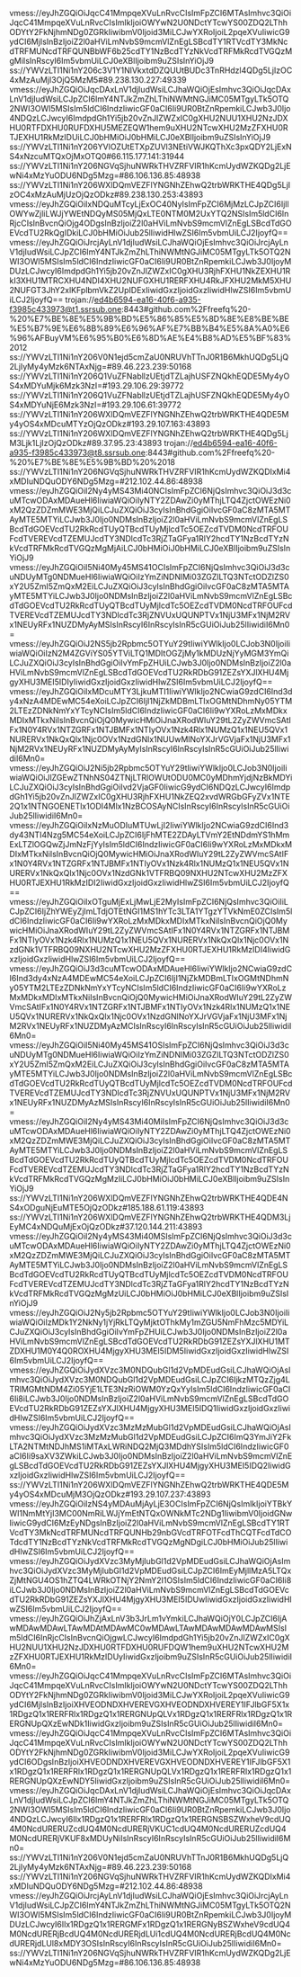 vmess://eyJhZGQiOiJqcC41MmpqeXVuLnRvcCIsImFpZCI6MTAsImhvc3QiOiJqcC41MmpqeXVuLnRvcCIsImlkIjoiOWYwN2U0NDctYTcwYS00ZDQ2LThhODYtY2FkNjhmNDg0ZGRkIiwibmV0Ijoid3MiLCJwYXRoIjoiL2pqeXVuIiwicG9ydCI6MjIsInBzIjoiZ2l0aHViLmNvbS9mcmVlZnEgLSBcdTY1RTVcdTY3MkNcdTRFMUNcdTRFQUNBbWF6b25cdTY1NzBcdTYzNkVcdTRFMkRcdTVGQzMgMiIsInRscyI6Im5vbmUiLCJ0eXBlIjoibm9uZSIsInYiOjJ9
ss://YWVzLTI1Ni1nY206c3V1Y1NlVkxtdDZQUUtBUDc3TnRHdzl4QDg5LjIzOC4xMzAuMjI3OjQ5MzM5#89.238.130.227:49339
vmess://eyJhZGQiOiJqcDAxLnV1djIudWsiLCJhaWQiOjEsImhvc3QiOiJqcDAxLnV1djIudWsiLCJpZCI6ImY4NTJkZmZhLThiNWMtNGJiMC05MTgyLTk5OTQ2NWI3OWI5MSIsIm5ldCI6IndzIiwicGF0aCI6Ii9UR0BtZnRpemkiLCJwb3J0Ijo4NDQzLCJwcyI6ImdpdGh1Yi5jb20vZnJlZWZxIC0gXHU2NUU1XHU2NzJDXHU0RTFDXHU0RUFDXHU5MEZEQW1hem9uXHU2NTcwXHU2MzZFXHU0RTJEXHU1RkMzIDUiLCJ0bHMiOiJ0bHMiLCJ0eXBlIjoibm9uZSIsInYiOjJ9
ss://YWVzLTI1Ni1nY206YVlOZUtETXpZUVl3NEtiVWJKQThXc3pxQDY2LjExNS4xNzcuMTQxOjMxOTQ0#66.115.177.141:31944
ss://YWVzLTI1Ni1nY206NGVqSjhuNWRkTHVZRFVIR1hKcmUydWZKQDg2LjEwNi4xMzYuODU6NDg5Mzg=#86.106.136.85:48938
ss://YWVzLTI1Ni1nY206WXlDQmVEZFlYNGNhZEhwQ2trbWRKTHE4QDg5LjIzOC4xMzAuMjUzOjQzODkz#89.238.130.253:43893
vmess://eyJhZGQiOiIxNDQuMTcyLjExOC40NyIsImFpZCI6MjMzLCJpZCI6IjllOWYwZjliLWJjYWEtNDQyMS05MjQxLTE0NTM0M2UxYTQ2NSIsIm5ldCI6InRjcCIsInBvcnQiOjg4ODgsInBzIjoiZ2l0aHViLmNvbS9mcmVlZnEgLSBcdTdGOEVcdTU2RkQgIDkiLCJ0bHMiOiJub25lIiwidHlwZSI6Im5vbmUiLCJ2IjoyfQ==
vmess://eyJhZGQiOiJrcjAyLnV1djIudWsiLCJhaWQiOjEsImhvc3QiOiJrcjAyLnV1djIudWsiLCJpZCI6ImY4NTJkZmZhLThiNWMtNGJiMC05MTgyLTk5OTQ2NWI3OWI5MSIsIm5ldCI6IndzIiwicGF0aCI6Ii9UR0BtZnRpemkiLCJwb3J0IjoyMDUzLCJwcyI6ImdpdGh1Yi5jb20vZnJlZWZxIC0gXHU3RjhFXHU1NkZEXHU1RkI3XHU1MTRCXHU4NDI4XHU2NUFGXHU1RERFXHU4RkJFXHU2MkM5XHU2NUFGT3JhY2xlKFplbmVkZ2UpIDExIiwidGxzIjoidGxzIiwidHlwZSI6Im5vbmUiLCJ2IjoyfQ==
trojan://ed4b6594-ea16-40f6-a935-f3985c433973@t1.ssrsub.one:8443#github.com%2Ffreefq%20-%20%E7%BE%8E%E5%9B%BD%E5%86%85%E5%8D%8E%E8%BE%BE%E5%B7%9E%E6%8B%89%E6%96%AF%E7%BB%B4%E5%8A%A0%E6%96%AFBuyVM%E6%95%B0%E6%8D%AE%E4%B8%AD%E5%BF%83%2012
ss://YWVzLTI1Ni1nY206V0N1ejd5cmZaU0NRUVhTTnJ0R1B6MkhUQDg5LjQ2LjIyMy4yMzk6NTAxNjg=#89.46.223.239:50168
ss://YWVzLTI1Ni1nY206Q1VuZFNabllzUEtjdTZLajhUSFZNQkhEQDE5My4yOS4xMDYuMjk6Mzk3NzI=#193.29.106.29:39772
ss://YWVzLTI1Ni1nY206Q1VuZFNabllzUEtjdTZLajhUSFZNQkhEQDE5My4yOS4xMDYuNjE6Mzk3NzI=#193.29.106.61:39772
ss://YWVzLTI1Ni1nY206WXlDQmVEZFlYNGNhZEhwQ2trbWRKTHE4QDE5My4yOS4xMDcuMTYzOjQzODkz#193.29.107.163:43893
ss://YWVzLTI1Ni1nY206WXlDQmVEZFlYNGNhZEhwQ2trbWRKTHE4QDg5LjM3Ljk1LjIzOjQzODkz#89.37.95.23:43893
trojan://ed4b6594-ea16-40f6-a935-f3985c433973@t8.ssrsub.one:8443#github.com%2Ffreefq%20-%20%E7%BE%8E%E5%9B%BD%20%2018
ss://YWVzLTI1Ni1nY206NGVqSjhuNWRkTHVZRFVIR1hKcmUydWZKQDIxMi4xMDIuNDQuODY6NDg5Mzg=#212.102.44.86:48938
vmess://eyJhZGQiOiI2Ny4yMS43Mi40NCIsImFpZCI6NjQsImhvc3QiOiJ3d3cuMTcwODAxMDAueHl6IiwiaWQiOiIyNTY2ZDAwZi0yMThjLTQ4ZjctOWEzNi0xM2QzZDZmMWE3MjQiLCJuZXQiOiJ3cyIsInBhdGgiOiIvcGF0aC8zMTA5MTAyMTE5MTYiLCJwb3J0Ijo0NDMsInBzIjoiZ2l0aHViLmNvbS9mcmVlZnEgLSBcdTdGOEVcdTU2RkRcdTUyQTBcdTUyMjlcdTc5OEZcdTVDM0NcdTRFOUFcdTVEREVcdTZEMUJcdTY3NDlcdTc3RjZTaGFya1RlY2hcdTY1NzBcdTYzNkVcdTRFMkRcdTVGQzMgMjAiLCJ0bHMiOiJ0bHMiLCJ0eXBlIjoibm9uZSIsInYiOjJ9
vmess://eyJhZGQiOiI5Ni40My45MS41OCIsImFpZCI6NjQsImhvc3QiOiJ3d3cuNDUyMTg0NDMueHl6IiwiaWQiOiIzYmZiNDNlMi03ZGZlLTQ3NTctODZlZS0xY2U5ZmI5ZmQxM2EiLCJuZXQiOiJ3cyIsInBhdGgiOiIvcGF0aC8zMTA5MTAyMTE5MTYiLCJwb3J0Ijo0NDMsInBzIjoiZ2l0aHViLmNvbS9mcmVlZnEgLSBcdTdGOEVcdTU2RkRcdTUyQTBcdTUyMjlcdTc5OEZcdTVDM0NcdTRFOUFcdTVEREVcdTZEMUJcdTY3NDlcdTc3RjZNVUxUQUNPTVx1NjU3MFx1NjM2RVx1NEUyRFx1NUZDMyAyMSIsInRscyI6InRscyIsInR5cGUiOiJub25lIiwidiI6Mn0=
vmess://eyJhZGQiOiJ2NS5jb2Rpbmc5OTYuY29tIiwiYWlkIjo0LCJob3N0IjoiIiwiaWQiOiIzN2M4ZGViYS05YTViLTQ1MDItOGZjMy1kMDUzNjYyMGM3YmQiLCJuZXQiOiJ3cyIsInBhdGgiOiIvYmFpZHUiLCJwb3J0Ijo0NDMsInBzIjoiZ2l0aHViLmNvbS9mcmVlZnEgLSBcdTdGOEVcdTU2RkRDbG91ZEZsYXJlXHU4MjgyXHU3MEI5IDIyIiwidGxzIjoidGxzIiwidHlwZSI6Im5vbmUiLCJ2IjoyfQ==
vmess://eyJhZGQiOiIxMDcuMTY3LjkuMTI1IiwiYWlkIjo2NCwiaG9zdCI6Ind3dy4xNzA4MDEwMC54eXoiLCJpZCI6IjI1NjZkMDBmLTIxOGMtNDhmNy05YTM2LTEzZDNkNmYxYTcyNCIsIm5ldCI6IndzIiwicGF0aCI6Ii9wYXRoLzMxMDkxMDIxMTkxNiIsInBvcnQiOjQ0MywicHMiOiJnaXRodWIuY29tL2ZyZWVmcSAtIFx1N0Y4RVx1NTZGRFx1NTJBMFx1NTIyOVx1Nzk4Rlx1NUMzQ1x1NEU5QVx1NURERVx1NkQxQlx1Njc0OVx1NzdGNlx1NUUwMlNoYXJrVGVjaFx1NjU3MFx1NjM2RVx1NEUyRFx1NUZDMyAyMyIsInRscyI6InRscyIsInR5cGUiOiJub25lIiwidiI6Mn0=
vmess://eyJhZGQiOiJ2Ni5jb2Rpbmc5OTYuY29tIiwiYWlkIjo0LCJob3N0IjoiIiwiaWQiOiJlZGEwZTNhNS04ZTNjLTRlOWUtODU0MC0yMDhmYjdjNzBkMDYiLCJuZXQiOiJ3cyIsInBhdGgiOiIvd2VjaGF0IiwicG9ydCI6NDQzLCJwcyI6ImdpdGh1Yi5jb20vZnJlZWZxIC0gXHU3RjhFXHU1NkZEQ2xvdWRGbGFyZVx1NTE2Q1x1NTNGOENETlx1ODI4Mlx1NzBCOSAyNCIsInRscyI6InRscyIsInR5cGUiOiJub25lIiwidiI6Mn0=
vmess://eyJhZGQiOiIxNzMuODIuMTUwLjI2IiwiYWlkIjo2NCwiaG9zdCI6Ind3dy43NTI4Nzg5MC54eXoiLCJpZCI6IjFhMTE2ZDAyLTVmY2EtNDdmYS1hMmExLTZlOGQwZjJmNzFjYyIsIm5ldCI6IndzIiwicGF0aCI6Ii9wYXRoLzMxMDkxMDIxMTkxNiIsInBvcnQiOjQ0MywicHMiOiJnaXRodWIuY29tL2ZyZWVmcSAtIFx1N0Y4RVx1NTZGRFx1NTJBMFx1NTIyOVx1Nzk4Rlx1NUMzQ1x1NEU5QVx1NURERVx1NkQxQlx1Njc0OVx1NzdGNk1VTFRBQ09NXHU2NTcwXHU2MzZFXHU0RTJEXHU1RkMzIDI2IiwidGxzIjoidGxzIiwidHlwZSI6Im5vbmUiLCJ2IjoyfQ==
vmess://eyJhZGQiOiIxOTguMjExLjMwLjE2MyIsImFpZCI6NjQsImhvc3QiOiIiLCJpZCI6IjZhYWEyZjlmLTdjOTEtNGI1MS1hYTc3LTA1YTgzYTVkNmE0ZCIsIm5ldCI6IndzIiwicGF0aCI6Ii9wYXRoLzMxMDkxMDIxMTkxNiIsInBvcnQiOjQ0MywicHMiOiJnaXRodWIuY29tL2ZyZWVmcSAtIFx1N0Y4RVx1NTZGRFx1NTJBMFx1NTIyOVx1Nzk4Rlx1NUMzQ1x1NEU5QVx1NURERVx1NkQxQlx1Njc0OVx1NzdGNk1VTFRBQ09NXHU2NTcwXHU2MzZFXHU0RTJEXHU1RkMzIDI4IiwidGxzIjoidGxzIiwidHlwZSI6Im5vbmUiLCJ2IjoyfQ==
vmess://eyJhZGQiOiJ3d3cuMTcwODAxMDAueHl6IiwiYWlkIjo2NCwiaG9zdCI6Ind3dy4xNzA4MDEwMC54eXoiLCJpZCI6IjI1NjZkMDBmLTIxOGMtNDhmNy05YTM2LTEzZDNkNmYxYTcyNCIsIm5ldCI6IndzIiwicGF0aCI6Ii9wYXRoLzMxMDkxMDIxMTkxNiIsInBvcnQiOjQ0MywicHMiOiJnaXRodWIuY29tL2ZyZWVmcSAtIFx1N0Y4RVx1NTZGRFx1NTJBMFx1NTIyOVx1Nzk4Rlx1NUMzQ1x1NEU5QVx1NURERVx1NkQxQlx1Njc0OVx1NzdGNlNoYXJrVGVjaFx1NjU3MFx1NjM2RVx1NEUyRFx1NUZDMyAzMCIsInRscyI6InRscyIsInR5cGUiOiJub25lIiwidiI6Mn0=
vmess://eyJhZGQiOiI5Ni40My45MS41OSIsImFpZCI6NjQsImhvc3QiOiJ3d3cuNDUyMTg0NDMueHl6IiwiaWQiOiIzYmZiNDNlMi03ZGZlLTQ3NTctODZlZS0xY2U5ZmI5ZmQxM2EiLCJuZXQiOiJ3cyIsInBhdGgiOiIvcGF0aC8zMTA5MTAyMTE5MTYiLCJwb3J0Ijo0NDMsInBzIjoiZ2l0aHViLmNvbS9mcmVlZnEgLSBcdTdGOEVcdTU2RkRcdTUyQTBcdTUyMjlcdTc5OEZcdTVDM0NcdTRFOUFcdTVEREVcdTZEMUJcdTY3NDlcdTc3RjZNVUxUQUNPTVx1NjU3MFx1NjM2RVx1NEUyRFx1NUZDMyAzMSIsInRscyI6InRscyIsInR5cGUiOiJub25lIiwidiI6Mn0=
vmess://eyJhZGQiOiI2Ny4yMS43Mi40MiIsImFpZCI6NjQsImhvc3QiOiJ3d3cuMTcwODAxMDAueHl6IiwiaWQiOiIyNTY2ZDAwZi0yMThjLTQ4ZjctOWEzNi0xM2QzZDZmMWE3MjQiLCJuZXQiOiJ3cyIsInBhdGgiOiIvcGF0aC8zMTA5MTAyMTE5MTYiLCJwb3J0Ijo0NDMsInBzIjoiZ2l0aHViLmNvbS9mcmVlZnEgLSBcdTdGOEVcdTU2RkRcdTUyQTBcdTUyMjlcdTc5OEZcdTVDM0NcdTRFOUFcdTVEREVcdTZEMUJcdTY3NDlcdTc3RjZTaGFya1RlY2hcdTY1NzBcdTYzNkVcdTRFMkRcdTVGQzMgMzIiLCJ0bHMiOiJ0bHMiLCJ0eXBlIjoibm9uZSIsInYiOjJ9
ss://YWVzLTI1Ni1nY206WXlDQmVEZFlYNGNhZEhwQ2trbWRKTHE4QDE4NS4xODguNjEuMTE5OjQzODkz#185.188.61.119:43893
ss://YWVzLTI1Ni1nY206WXlDQmVEZFlYNGNhZEhwQ2trbWRKTHE4QDM3LjEyMC4xNDQuMjExOjQzODkz#37.120.144.211:43893
vmess://eyJhZGQiOiI2Ny4yMS43Mi40MSIsImFpZCI6NjQsImhvc3QiOiJ3d3cuMTcwODAxMDAueHl6IiwiaWQiOiIyNTY2ZDAwZi0yMThjLTQ4ZjctOWEzNi0xM2QzZDZmMWE3MjQiLCJuZXQiOiJ3cyIsInBhdGgiOiIvcGF0aC8zMTA5MTAyMTE5MTYiLCJwb3J0Ijo0NDMsInBzIjoiZ2l0aHViLmNvbS9mcmVlZnEgLSBcdTdGOEVcdTU2RkRcdTUyQTBcdTUyMjlcdTc5OEZcdTVDM0NcdTRFOUFcdTVEREVcdTZEMUJcdTY3NDlcdTc3RjZTaGFya1RlY2hcdTY1NzBcdTYzNkVcdTRFMkRcdTVGQzMgMzUiLCJ0bHMiOiJ0bHMiLCJ0eXBlIjoibm9uZSIsInYiOjJ9
vmess://eyJhZGQiOiJ2Ny5jb2Rpbmc5OTYuY29tIiwiYWlkIjo0LCJob3N0IjoiIiwiaWQiOiIzMDk1Y2NkNy1jYjRkLTQyMjktOThkMy1mZGU5NmFhMzc5MDYiLCJuZXQiOiJ3cyIsInBhdGgiOiIvYmFpZHUiLCJwb3J0Ijo0NDMsInBzIjoiZ2l0aHViLmNvbS9mcmVlZnEgLSBcdTdGOEVcdTU2RkRDbG91ZEZsYXJlXHU1MTZDXHU1M0Y4Q0ROXHU4MjgyXHU3MEI5IDM5IiwidGxzIjoidGxzIiwidHlwZSI6Im5vbmUiLCJ2IjoyfQ==
vmess://eyJhZGQiOiJydXVzc3M0NDQubGl1d2VpMDEudGsiLCJhaWQiOjAsImhvc3QiOiJydXVzc3M0NDQubGl1d2VpMDEudGsiLCJpZCI6IjkzMTQzZjg4LTRlMGMtNDM4Zi05YjE1LTE3NzRiOWM0YzQxYyIsIm5ldCI6IndzIiwicGF0aCI6Ii8iLCJwb3J0Ijo0NDMsInBzIjoiZ2l0aHViLmNvbS9mcmVlZnEgLSBcdTdGOEVcdTU2RkRDbG91ZEZsYXJlXHU4MjgyXHU3MEI5IDQ1IiwidGxzIjoidGxzIiwidHlwZSI6Im5vbmUiLCJ2IjoyfQ==
vmess://eyJhZGQiOiJydXVzc3MzMzMubGl1d2VpMDEudGsiLCJhaWQiOjAsImhvc3QiOiJydXVzc3MzMzMubGl1d2VpMDEudGsiLCJpZCI6ImQ3YmJiY2FkLTA2NTMtNDJhMS1iMTAxLWRiNDQ2MjQ3MDdhYSIsIm5ldCI6IndzIiwicGF0aCI6Ii9saXV3ZWkiLCJwb3J0Ijo0NDMsInBzIjoiZ2l0aHViLmNvbS9mcmVlZnEgLSBcdTdGOEVcdTU2RkRDbG91ZEZsYXJlXHU4MjgyXHU3MEI5IDQ2IiwidGxzIjoidGxzIiwidHlwZSI6Im5vbmUiLCJ2IjoyfQ==
ss://YWVzLTI1Ni1nY206WXlDQmVEZFlYNGNhZEhwQ2trbWRKTHE4QDE5My4yOS4xMDcuMjM3OjQzODkz#193.29.107.237:43893
vmess://eyJhZGQiOiIzNS4yMDAuMjAyLjE3OCIsImFpZCI6NjQsImlkIjoiYTBkYWI1NmMtYjI3MC00NmRiLWJjYmEtNTQxOWNkMTc2NDg1IiwibmV0IjoidGNwIiwicG9ydCI6MzEyNDgsInBzIjoiZ2l0aHViLmNvbS9mcmVlZnEgLSBcdTY1RTVcdTY3MkNcdTRFMUNcdTRFQUNHb29nbGVcdTRFOTFcdThCQTFcdTdCOTdcdTY1NzBcdTYzNkVcdTRFMkRcdTVGQzMgNDgiLCJ0bHMiOiJub25lIiwidHlwZSI6Im5vbmUiLCJ2IjoyfQ==
vmess://eyJhZGQiOiJydXVzc3MyMjIubGl1d2VpMDEudGsiLCJhaWQiOjAsImhvc3QiOiJydXVzc3MyMjIubGl1d2VpMDEudGsiLCJpZCI6ImEyMjllMzA5LTQxZjMtNGU4OS1hZTQ4LWRkOTNjY2NmY2I1OSIsIm5ldCI6IndzIiwicGF0aCI6Ii8iLCJwb3J0Ijo0NDMsInBzIjoiZ2l0aHViLmNvbS9mcmVlZnEgLSBcdTdGOEVcdTU2RkRDbG91ZEZsYXJlXHU4MjgyXHU3MEI5IDUwIiwidGxzIjoidGxzIiwidHlwZSI6Im5vbmUiLCJ2IjoyfQ==
vmess://eyJhZGQiOiJhZjAxLnV3b3JrLm1vYmkiLCJhaWQiOjY0LCJpZCI6IjAwMDAwMDAwLTAwMDAtMDAwMC0wMDAwLTAwMDAwMDAwMDAwMSIsIm5ldCI6InRjcCIsInBvcnQiOjgwLCJwcyI6ImdpdGh1Yi5jb20vZnJlZWZxIC0gXHU2NUU1XHU2NzJDXHU0RTFDXHU0RUFDQW1hem9uXHU2NTcwXHU2MzZFXHU0RTJEXHU1RkMzIDUyIiwidGxzIjoibm9uZSIsInR5cGUiOiJub25lIiwidiI6Mn0=
vmess://eyJhZGQiOiJqcC41MmpqeXVuLnRvcCIsImFpZCI6MTAsImhvc3QiOiJqcC41MmpqeXVuLnRvcCIsImlkIjoiOWYwN2U0NDctYTcwYS00ZDQ2LThhODYtY2FkNjhmNDg0ZGRkIiwibmV0Ijoid3MiLCJwYXRoIjoiL2pqeXVuIiwicG9ydCI6MjIsInBzIjoiXHVEODNDXHVEREVGXHVEODNDXHVEREY1IFJlbGF5X1x1RDgzQ1x1RERFRlx1RDgzQ1x1RERGNUpQLVx1RDgzQ1x1RERFRlx1RDgzQ1x1RERGNUpQXzEwNDk1IiwidGxzIjoibm9uZSIsInR5cGUiOiJub25lIiwidiI6Mn0=
vmess://eyJhZGQiOiJqcC41MmpqeXVuLnRvcCIsImFpZCI6MTAsImhvc3QiOiJqcC41MmpqeXVuLnRvcCIsImlkIjoiOWYwN2U0NDctYTcwYS00ZDQ2LThhODYtY2FkNjhmNDg0ZGRkIiwibmV0Ijoid3MiLCJwYXRoIjoiL2pqeXVuIiwicG9ydCI6ODgsInBzIjoiXHVEODNDXHVEREVGXHVEODNDXHVEREY1IFJlbGF5X1x1RDgzQ1x1RERFRlx1RDgzQ1x1RERGNUpQLVx1RDgzQ1x1RERFRlx1RDgzQ1x1RERGNUpQXzEwNDY5IiwidGxzIjoibm9uZSIsInR5cGUiOiJub25lIiwidiI6Mn0=
vmess://eyJhZGQiOiJqcDAxLnV1djIudWsiLCJhaWQiOjEsImhvc3QiOiJqcDAxLnV1djIudWsiLCJpZCI6ImY4NTJkZmZhLThiNWMtNGJiMC05MTgyLTk5OTQ2NWI3OWI5MSIsIm5ldCI6IndzIiwicGF0aCI6Ii9UR0BtZnRpemkiLCJwb3J0Ijo4NDQzLCJwcyI6Ilx1RDgzQ1x1RERFRlx1RDgzQ1x1RERGNSBSZWxheV9cdUQ4M0NcdURERUZcdUQ4M0NcdURERjVKUC1cdUQ4M0NcdURERUZcdUQ4M0NcdURERjVKUF8xMDUyNiIsInRscyI6InRscyIsInR5cGUiOiJub25lIiwidiI6Mn0=
ss://YWVzLTI1Ni1nY206V0N1ejd5cmZaU0NRUVhTTnJ0R1B6MkhUQDg5LjQ2LjIyMy4yMzk6NTAxNjg=#89.46.223.239:50168
ss://YWVzLTI1Ni1nY206NGVqSjhuNWRkTHVZRFVIR1hKcmUydWZKQDIxMi4xMDIuNDQuODY6NDg5Mzg=#212.102.44.86:48938
vmess://eyJhZGQiOiJrcjAyLnV1djIudWsiLCJhaWQiOjEsImhvc3QiOiJrcjAyLnV1djIudWsiLCJpZCI6ImY4NTJkZmZhLThiNWMtNGJiMC05MTgyLTk5OTQ2NWI3OWI5MSIsIm5ldCI6IndzIiwicGF0aCI6Ii9UR0BtZnRpemkiLCJwb3J0IjoyMDUzLCJwcyI6Ilx1RDgzQ1x1RERGMFx1RDgzQ1x1RERGNyBSZWxheV9cdUQ4M0NcdURERjBcdUQ4M0NcdURERjdLUi1cdUQ4M0NcdURERjBcdUQ4M0NcdURERjdLUl8xMDY3OSIsInRscyI6InRscyIsInR5cGUiOiJub25lIiwidiI6Mn0=
ss://YWVzLTI1Ni1nY206NGVqSjhuNWRkTHVZRFVIR1hKcmUydWZKQDg2LjEwNi4xMzYuODU6NDg5Mzg=#86.106.136.85:48938

